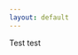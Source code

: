 ```yaml
---
layout: default
---
```


<!--
  Note: Solo doesn't like use of top-level headlines.
  Headlines should use '##' or '###', etc., but never '#'
  ref: http://chibicode.github.io/solo
-->


Test test